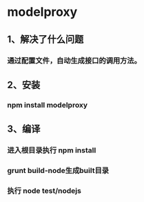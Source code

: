 # modelproxy

## 1、解决了什么问题
### 通过配置文件，自动生成接口的调用方法。

## 2、安装
### npm install modelproxy

## 3、编译
### 进入根目录执行 npm install
### grunt build-node生成built目录
### 执行 node test/nodejs